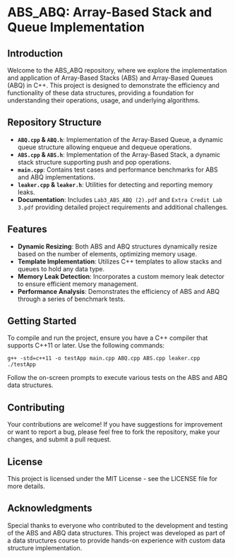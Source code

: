 # ABS_ABQ: Array-Based Stack and Queue Implementation

## Introduction

Welcome to the ABS_ABQ repository, where we explore the implementation and application of Array-Based Stacks (ABS) and Array-Based Queues (ABQ) in C++. This project is designed to demonstrate the efficiency and functionality of these data structures, providing a foundation for understanding their operations, usage, and underlying algorithms.

## Repository Structure

- **`ABQ.cpp` & `ABQ.h`**: Implementation of the Array-Based Queue, a dynamic queue structure allowing enqueue and dequeue operations.
- **`ABS.cpp` & `ABS.h`**: Implementation of the Array-Based Stack, a dynamic stack structure supporting push and pop operations.
- **`main.cpp`**: Contains test cases and performance benchmarks for ABS and ABQ implementations.
- **`leaker.cpp` & `leaker.h`**: Utilities for detecting and reporting memory leaks.
- **Documentation**: Includes `Lab3_ABS_ABQ (2).pdf` and `Extra Credit Lab 3.pdf` providing detailed project requirements and additional challenges.

## Features

- **Dynamic Resizing**: Both ABS and ABQ structures dynamically resize based on the number of elements, optimizing memory usage.
- **Template Implementation**: Utilizes C++ templates to allow stacks and queues to hold any data type.
- **Memory Leak Detection**: Incorporates a custom memory leak detector to ensure efficient memory management.
- **Performance Analysis**: Demonstrates the efficiency of ABS and ABQ through a series of benchmark tests.

## Getting Started

To compile and run the project, ensure you have a C++ compiler that supports C++11 or later. Use the following commands:

```
g++ -std=c++11 -o testApp main.cpp ABQ.cpp ABS.cpp leaker.cpp
./testApp
```
Follow the on-screen prompts to execute various tests on the ABS and ABQ data structures.

## Contributing
Your contributions are welcome! If you have suggestions for improvement or want to report a bug, please feel free to fork the repository, make your changes, and submit a pull request.

## License
This project is licensed under the MIT License - see the LICENSE file for more details.

## Acknowledgments
Special thanks to everyone who contributed to the development and testing of the ABS and ABQ data structures. This project was developed as part of a data structures course to provide hands-on experience with custom data structure implementation.
